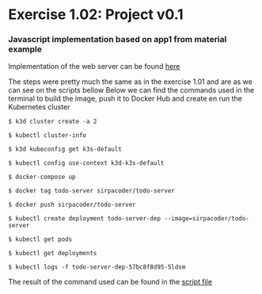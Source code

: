 # Exercise 1.02: Project v0.1

### Javascript implementation based on app1 from material example

Implementation of the web server can be found [here](./todo-app/)

The steps were pretty much the same as in the exercise 1.01 and are as we can see on the scripts bellow
Below we can find the commands used in the terminal to build the image, push it to Docker Hub and create en run the Kubernetes cluster

```
$ k3d cluster create -a 2

$ kubectl cluster-info

$ k3d kubeconfig get k3s-default

$ kubectl config use-context k3d-k3s-default
```
```
$ docker-compose up

$ docker tag todo-server sirpacoder/todo-server

$ docker push sirpacoder/todo-server
```
```
$ kubectl create deployment todo-server-dep --image=sirpacoder/todo-server

$ kubectl get pods

$ kubectl get deployments

$ kubectl logs -f todo-server-dep-57bc8f8d95-5ldsm
```
The result of the command used can be found in the [script file](./exercise-1.02.txt)